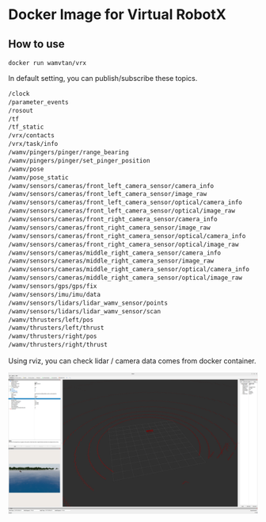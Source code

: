 # Docker Image for Virtual RobotX

## How to use

```bash
docker run wamvtan/vrx
```

In default setting, you can publish/subscribe these topics.  

```bash
/clock
/parameter_events
/rosout
/tf
/tf_static
/vrx/contacts
/vrx/task/info
/wamv/pingers/pinger/range_bearing
/wamv/pingers/pinger/set_pinger_position
/wamv/pose
/wamv/pose_static
/wamv/sensors/cameras/front_left_camera_sensor/camera_info
/wamv/sensors/cameras/front_left_camera_sensor/image_raw
/wamv/sensors/cameras/front_left_camera_sensor/optical/camera_info
/wamv/sensors/cameras/front_left_camera_sensor/optical/image_raw
/wamv/sensors/cameras/front_right_camera_sensor/camera_info
/wamv/sensors/cameras/front_right_camera_sensor/image_raw
/wamv/sensors/cameras/front_right_camera_sensor/optical/camera_info
/wamv/sensors/cameras/front_right_camera_sensor/optical/image_raw
/wamv/sensors/cameras/middle_right_camera_sensor/camera_info
/wamv/sensors/cameras/middle_right_camera_sensor/image_raw
/wamv/sensors/cameras/middle_right_camera_sensor/optical/camera_info
/wamv/sensors/cameras/middle_right_camera_sensor/optical/image_raw
/wamv/sensors/gps/gps/fix
/wamv/sensors/imu/imu/data
/wamv/sensors/lidars/lidar_wamv_sensor/points
/wamv/sensors/lidars/lidar_wamv_sensor/scan
/wamv/thrusters/left/pos
/wamv/thrusters/left/thrust
/wamv/thrusters/right/pos
/wamv/thrusters/right/thrust
```

Using rviz, you can check lidar / camera data comes from docker container.　　

![rviz](rviz.png)
